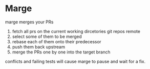 # Marge

marge merges your PRs

1. fetch all prs on the current working dircetories git repos remote
2. select some of them to be merged
3. rebase each of them onto their predecessor
4. push them back upstream
5. merge the PRs one by one into the target branch

conflicts and failing tests will cause marge to pause and wait for a fix.
